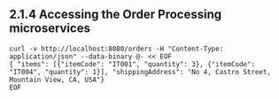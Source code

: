 
## 2.1.4 Accessing the Order Processing microservices

```
curl -v http://localhost:8080/orders -H "Content-Type: application/json" --data-binary @- << EOF
{ "items": [{"itemCode": "IT001", "quantity": 3}, {"itemCode": "IT004", "quantity": 1}], "shippingAddress": "No 4, Castro Street, Mountain View, CA, USA"}
EOF
```
